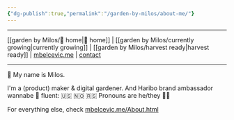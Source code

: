 ```yaml
---
{"dg-publish":true,"permalink":"/garden-by-milos/about-me/"}
---
```




---
[[garden by Milos/🏡 home\|🏡 home]] | [[garden by Milos/currently growing\|currently growing]] | [[garden by Milos/harvest ready\|harvest ready]] | [mbelcevic.me](https://mbelcevic.me/) | [contact](https://mbelcevic.me/Contact.html)

---


👋 My name is Milos. 
 
I'm a (product) maker & digital gardener.
And Haribo brand ambassador wannabe 🐻
fluent: 🇺🇸 🇳🇴 🇷🇸 
Pronouns are he/they 🏳️‍🌈 

For everything else, check [mbelcevic.me/About.html](https://mbelcevic.me/About.html)